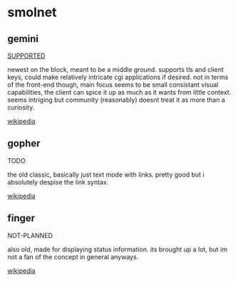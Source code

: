 smolnet
=======

gemini
------

[SUPPORTED](gemini://ulthar.cat)

newest on the block, meant to be a middle ground.
supports tls and client keys,
could make relatively intricate cgi applications if desired.
not in terms of the front-end though, main focus seems to be small consistant
visual capabilities, the client can spice it up as much as it wants from little
context. seems intriging but community (reasonably) doesnt treat it as more
than a curiosity.

[wikipedia](https://en.wikipedia.org/wiki/Gemini_(protocol))

gopher
------

TODO

the old classic, basically just text mode with links.
pretty good but i absolutely despise the link syntax.

[wikipedia](https://en.wikipedia.org/wiki/Gopher_(protocol))

finger
------

NOT-PLANNED

also old, made for displaying status information.
its brought up a lot, but im not a fan of the concept in general anyways.

[wikipedia](https://en.wikipedia.org/wiki/Finger_(protocol))

